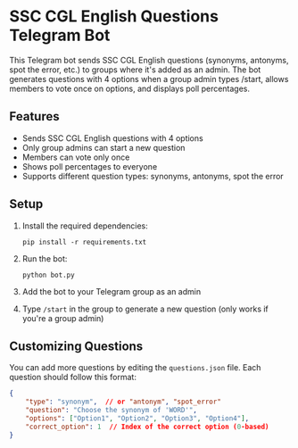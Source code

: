 # SSC CGL English Questions Telegram Bot

This Telegram bot sends SSC CGL English questions (synonyms, antonyms, spot the error, etc.) to groups where it's added as an admin. The bot generates questions with 4 options when a group admin types /start, allows members to vote once on options, and displays poll percentages.

## Features

- Sends SSC CGL English questions with 4 options
- Only group admins can start a new question
- Members can vote only once
- Shows poll percentages to everyone
- Supports different question types: synonyms, antonyms, spot the error

## Setup

1. Install the required dependencies:
   ```
   pip install -r requirements.txt
   ```

2. Run the bot:
   ```
   python bot.py
   ```

3. Add the bot to your Telegram group as an admin

4. Type `/start` in the group to generate a new question (only works if you're a group admin)

## Customizing Questions

You can add more questions by editing the `questions.json` file. Each question should follow this format:

```json
{
    "type": "synonym",  // or "antonym", "spot_error"
    "question": "Choose the synonym of 'WORD'",
    "options": ["Option1", "Option2", "Option3", "Option4"],
    "correct_option": 1  // Index of the correct option (0-based)
}
```
